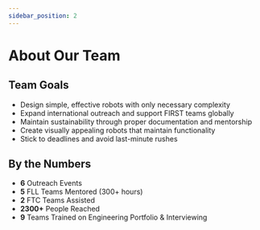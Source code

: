 ```yaml
---
sidebar_position: 2
---
```


# About Our Team

## Team Goals
- Design simple, effective robots with only necessary complexity
- Expand international outreach and support FIRST teams globally
- Maintain sustainability through proper documentation and mentorship
- Create visually appealing robots that maintain functionality
- Stick to deadlines and avoid last-minute rushes

## By the Numbers
- **6** Outreach Events
- **5** FLL Teams Mentored (300+ hours)
- **2** FTC Teams Assisted
- **2300+** People Reached
- **9** Teams Trained on Engineering Portfolio & Interviewing 